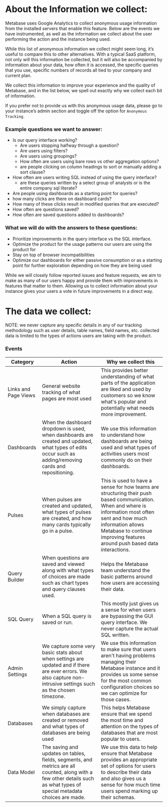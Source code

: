# About the Information we collect:

Metabase uses Google Analytics to collect anonymous usage information from the installed servers that enable this feature. Below are the events we have instrumented, as well as the information we collect about the user performing the action and the instance being used.

While this list of anonymous information we collect might seem long, it’s useful to compare this to other alternatives. With a typical SaaS platform, not only will this information be collected, but it will also be accompanied by information about your data, how often it is accessed, the specific queries that you use, specific numbers of records all tied to your company and current plan.

We collect this information to improve your experience and the quality of Metabase, and in the list below, we spell out exactly why we collect each bit of information.

If you prefer not to provide us with this anonymous usage data, please go to your instance’s admin section and toggle off the option for `Anonymous Tracking`.


### Example questions we want to answer:
* Is our query interface working?
    * Are users stopping halfway through a question?
    * Are users using filters?
    * Are users using groupings?
    * How often are users using bare rows vs other aggregation options?
    * are people clicking on column headings to sort or manually adding a sort clause?
* How often are users writing SQL instead of using the query interface?
    * are these queries written by a select group of analysts or is the entire company sql literate?
* Are people using dashboards as a starting point for queries?
* how many clicks are there on dashboard cards?
* How many of these clicks result in modified queries that are executed?
* How often are questions saved?
* How often are saved questions added to dashboards?


### What we will do with the answers to these questions:
* Prioritize improvements in the query interface vs the SQL interface.
* Optimize the product for the usage patterns our users are using the product for
* Stay on top of browser incompatibilities
* Optimize our dashboards for either passive consumption or as a starting point for further exploration depending on how they are being used

While we will closely follow reported issues and feature requests, we aim to make as many of our users happy and provide them with improvements in features that matter to them. Allowing us to collect information about your instance gives your users a vote in future improvements in a direct way.


# The data we collect:

NOTE: we never capture any specific details in any of our tracking methodology such as user details, table names, field names, etc.  collected data is limited to the types of actions users are taking with the product.


### Events

| Category | Action | Why we collect this |
|---------|--------|--------------------|
| Links and Page Views | General website tracking of what pages are most used | This provides better understanding of what parts of the application are liked and used by customers so we know what's popular and potentially what needs more improvement. |
| Dashboards | When the dashboard dropdown is used, when dashboards are created and updated, what types of edits occur such as adding/removing cards and repositioning. | We use this information to understand how dashboards are being used and what types of activities users most commonly do on their dashboards. |
| Pulses | When pulses are created and updated, what types of pulses are created, and how many cards typically go in a pulse. | This is used to have a sense for how teams are structuring their push based communication.  When and where is information most often sent and how much information allows Metabase to continue improving features around push based data interactions. |
| Query Builder | When questions are saved and viewed along with what types of choices are made such as chart types and query clauses used. | Helps the Metabase team understand the basic patterns around how users are accessing their data. |
| SQL Query | When a SQL query is saved or run. | This mostly just gives us a sense for when users are bypassing the GUI query interface.  We never capture the actual SQL written. |
| Admin Settings | We capture some very basic stats about when settings are updated and if there are ever errors.  We also capture non-intrusive settings such as the chosen timezone. | We use this information to make sure that users aren't having problems managing their Metabase instance and it provides us some sense for the most common configuration choices so we can optimize for those cases. |
| Databases | We simply capture when databases are created or removed and what types of databases are being used | This helps Metabase ensure that we spend the most time and attention on the types of databases that are most popular to users. |
| Data Model | The saving and updates on tables, fields, segments, and metrics are all counted, along with a few other details such as what types of special metadata choices are made. | We use this data to help ensure that Metabase provides an appropriate set of options for users to describe their data and also gives us a sense for how much time users spend marking up their schemas. |
